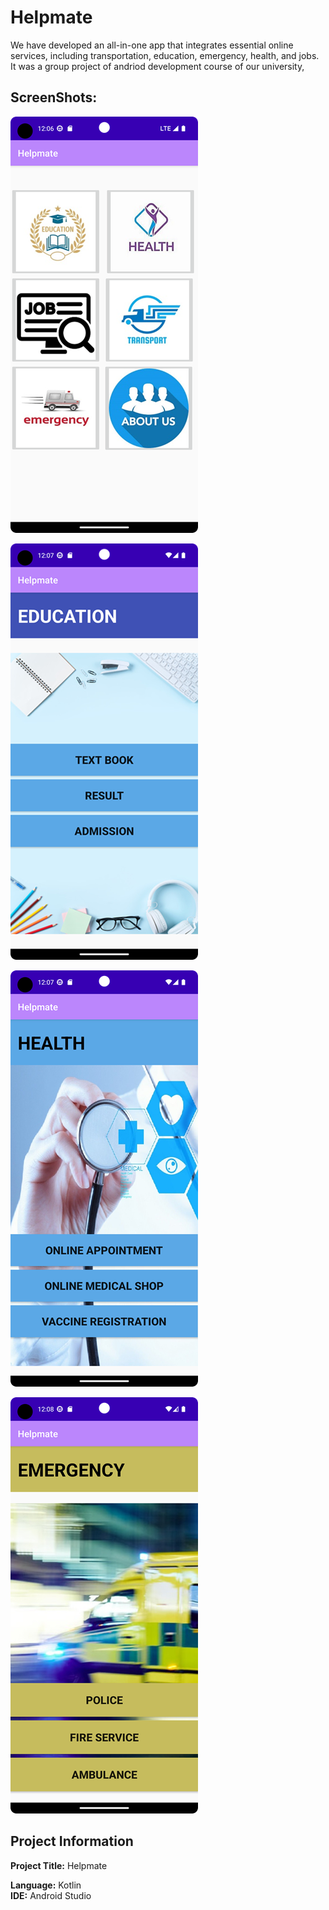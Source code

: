 # Helpmate

We have developed an all-in-one app that integrates essential online services, including transportation, education, emergency, health, and jobs. It was a group project of andriod development course of our university,

## ScreenShots:
![screenshot_1](https://github.com/SyedMashruk/Helpmate/blob/main/Screenshots/homepage.png)

![screenshot_2](https://github.com/SyedMashruk/Helpmate/blob/main/Screenshots/Education.png)

![screenshot_3](https://github.com/SyedMashruk/Helpmate/blob/main/Screenshots/health.png)

![screenshot_4](https://github.com/SyedMashruk/Helpmate/blob/main/Screenshots/emergency.png)

## Project Information
**Project Title:** Helpmate<br>

**Language:** Kotlin<br>
**IDE:** Android Studio<br>
